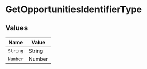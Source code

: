 # GetOpportunitiesIdentifierType


## Values

| Name     | Value    |
| -------- | -------- |
| `String` | String   |
| `Number` | Number   |